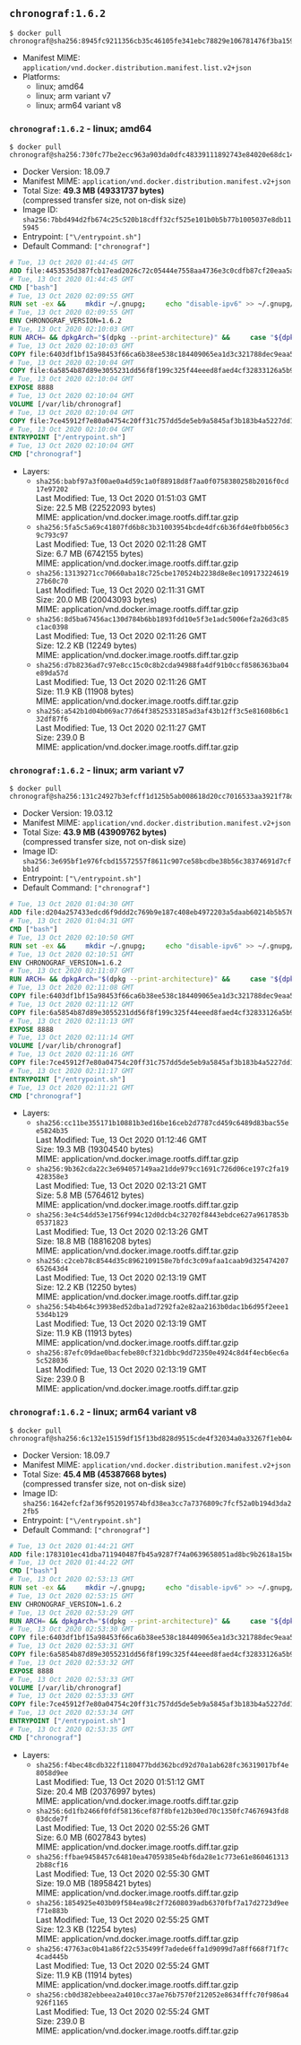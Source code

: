 ## `chronograf:1.6.2`

```console
$ docker pull chronograf@sha256:8945fc9211356cb35c46105fe341ebc78829e106781476f3ba1597c4ba4059d9
```

-	Manifest MIME: `application/vnd.docker.distribution.manifest.list.v2+json`
-	Platforms:
	-	linux; amd64
	-	linux; arm variant v7
	-	linux; arm64 variant v8

### `chronograf:1.6.2` - linux; amd64

```console
$ docker pull chronograf@sha256:730fc77be2ecc963a903da0dfc48339111892743e84020e68dc143f77c2d3d61
```

-	Docker Version: 18.09.7
-	Manifest MIME: `application/vnd.docker.distribution.manifest.v2+json`
-	Total Size: **49.3 MB (49331737 bytes)**  
	(compressed transfer size, not on-disk size)
-	Image ID: `sha256:7bbd494d2fb674c25c520b18cdff32cf525e101b0b5b77b1005037e8db115945`
-	Entrypoint: `["\/entrypoint.sh"]`
-	Default Command: `["chronograf"]`

```dockerfile
# Tue, 13 Oct 2020 01:44:45 GMT
ADD file:4453535d387fcb17ead2026c72c05444e7558aa4736e3c0cdfb87cf20eaa5a9f in / 
# Tue, 13 Oct 2020 01:44:45 GMT
CMD ["bash"]
# Tue, 13 Oct 2020 02:09:55 GMT
RUN set -ex &&     mkdir ~/.gnupg;     echo "disable-ipv6" >> ~/.gnupg/dirmngr.conf;     apt-get update && apt-get install -y gnupg ca-certificates dirmngr --no-install-recommends &&     rm -rf /var/lib/apt/lists/* &&     for key in         05CE15085FC09D18E99EFB22684A14CF2582E0C5 ;     do         gpg --keyserver ha.pool.sks-keyservers.net --recv-keys "$key" ||         gpg --keyserver pgp.mit.edu --recv-keys "$key" ||         gpg --keyserver keyserver.pgp.com --recv-keys "$key" ;     done
# Tue, 13 Oct 2020 02:09:55 GMT
ENV CHRONOGRAF_VERSION=1.6.2
# Tue, 13 Oct 2020 02:10:03 GMT
RUN ARCH= && dpkgArch="$(dpkg --print-architecture)" &&     case "${dpkgArch##*-}" in       amd64) ARCH='amd64';;       arm64) ARCH='arm64';;       armhf) ARCH='armhf';;       armel) ARCH='armel';;       *)     echo "Unsupported architecture: ${dpkgArch}"; exit 1;;     esac &&     set -x &&     apt-get update && apt-get install -y ca-certificates curl --no-install-recommends &&     rm -rf /var/lib/apt/lists/* &&     curl -SLO "https://dl.influxdata.com/chronograf/releases/chronograf_${CHRONOGRAF_VERSION}_${ARCH}.deb.asc" &&     curl -SLO "https://dl.influxdata.com/chronograf/releases/chronograf_${CHRONOGRAF_VERSION}_${ARCH}.deb" &&     gpg --batch --verify chronograf_${CHRONOGRAF_VERSION}_${ARCH}.deb.asc chronograf_${CHRONOGRAF_VERSION}_${ARCH}.deb &&     dpkg -i chronograf_${CHRONOGRAF_VERSION}_${ARCH}.deb &&     rm -f chronograf_${CHRONOGRAF_VERSION}_${ARCH}.deb* &&     apt-get purge -y --auto-remove $buildDeps
# Tue, 13 Oct 2020 02:10:03 GMT
COPY file:6403df1bf15a98453f66ca6b38ee538c184409065ea1d3c321788dec9eaa5c77 in /usr/share/chronograf/LICENSE 
# Tue, 13 Oct 2020 02:10:04 GMT
COPY file:6a5854b87d89e3055231dd56f8f199c325f44eeed8faed4cf32833126a5b9cd9 in /usr/share/chronograf/agpl-3.0.md 
# Tue, 13 Oct 2020 02:10:04 GMT
EXPOSE 8888
# Tue, 13 Oct 2020 02:10:04 GMT
VOLUME [/var/lib/chronograf]
# Tue, 13 Oct 2020 02:10:04 GMT
COPY file:7ce45912f7e80a04754c20ff31c757dd5de5eb9a5845af3b183b4a5227dd1c1e in /entrypoint.sh 
# Tue, 13 Oct 2020 02:10:04 GMT
ENTRYPOINT ["/entrypoint.sh"]
# Tue, 13 Oct 2020 02:10:04 GMT
CMD ["chronograf"]
```

-	Layers:
	-	`sha256:babf97a3f00ae0a4d59c1a0f88918d8f7aa0f0758380258b2016f0cd17e97202`  
		Last Modified: Tue, 13 Oct 2020 01:51:03 GMT  
		Size: 22.5 MB (22522093 bytes)  
		MIME: application/vnd.docker.image.rootfs.diff.tar.gzip
	-	`sha256:5fa5c5a69c41807fd6b8c3b31003954bcde4dfc6b36fd4e0fbb056c39c793c97`  
		Last Modified: Tue, 13 Oct 2020 02:11:28 GMT  
		Size: 6.7 MB (6742155 bytes)  
		MIME: application/vnd.docker.image.rootfs.diff.tar.gzip
	-	`sha256:13139271cc70660aba18c725cbe170524b2238d8e8ec10917322461927b60c70`  
		Last Modified: Tue, 13 Oct 2020 02:11:31 GMT  
		Size: 20.0 MB (20043093 bytes)  
		MIME: application/vnd.docker.image.rootfs.diff.tar.gzip
	-	`sha256:8d5ba67456ac130d784b6bb1893fdd10e5f3e1adc5006ef2a26d3c85c1ac0398`  
		Last Modified: Tue, 13 Oct 2020 02:11:26 GMT  
		Size: 12.2 KB (12249 bytes)  
		MIME: application/vnd.docker.image.rootfs.diff.tar.gzip
	-	`sha256:d7b8236ad7c97e8cc15c0c8b2cda94988fa4df91b0ccf8586363ba04e89da57d`  
		Last Modified: Tue, 13 Oct 2020 02:11:26 GMT  
		Size: 11.9 KB (11908 bytes)  
		MIME: application/vnd.docker.image.rootfs.diff.tar.gzip
	-	`sha256:a542b1d04b069ac77d64f3852533185ad3af43b12ff3c5e81608b6c132df87f6`  
		Last Modified: Tue, 13 Oct 2020 02:11:27 GMT  
		Size: 239.0 B  
		MIME: application/vnd.docker.image.rootfs.diff.tar.gzip

### `chronograf:1.6.2` - linux; arm variant v7

```console
$ docker pull chronograf@sha256:131c24927b3efcff1d125b5ab008618d20cc7016533aa3921f78d0486691c7ec
```

-	Docker Version: 19.03.12
-	Manifest MIME: `application/vnd.docker.distribution.manifest.v2+json`
-	Total Size: **43.9 MB (43909762 bytes)**  
	(compressed transfer size, not on-disk size)
-	Image ID: `sha256:3e695bf1e976fcbd15572557f8611c907ce58bcdbe38b56c38374691d7cfbb1d`
-	Entrypoint: `["\/entrypoint.sh"]`
-	Default Command: `["chronograf"]`

```dockerfile
# Tue, 13 Oct 2020 01:04:30 GMT
ADD file:d204a257433edcd6f9ddd2c769b9e187c408eb4972203a5daab60214b5b576bc in / 
# Tue, 13 Oct 2020 01:04:31 GMT
CMD ["bash"]
# Tue, 13 Oct 2020 02:10:50 GMT
RUN set -ex &&     mkdir ~/.gnupg;     echo "disable-ipv6" >> ~/.gnupg/dirmngr.conf;     apt-get update && apt-get install -y gnupg ca-certificates dirmngr --no-install-recommends &&     rm -rf /var/lib/apt/lists/* &&     for key in         05CE15085FC09D18E99EFB22684A14CF2582E0C5 ;     do         gpg --keyserver ha.pool.sks-keyservers.net --recv-keys "$key" ||         gpg --keyserver pgp.mit.edu --recv-keys "$key" ||         gpg --keyserver keyserver.pgp.com --recv-keys "$key" ;     done
# Tue, 13 Oct 2020 02:10:51 GMT
ENV CHRONOGRAF_VERSION=1.6.2
# Tue, 13 Oct 2020 02:11:07 GMT
RUN ARCH= && dpkgArch="$(dpkg --print-architecture)" &&     case "${dpkgArch##*-}" in       amd64) ARCH='amd64';;       arm64) ARCH='arm64';;       armhf) ARCH='armhf';;       armel) ARCH='armel';;       *)     echo "Unsupported architecture: ${dpkgArch}"; exit 1;;     esac &&     set -x &&     apt-get update && apt-get install -y ca-certificates curl --no-install-recommends &&     rm -rf /var/lib/apt/lists/* &&     curl -SLO "https://dl.influxdata.com/chronograf/releases/chronograf_${CHRONOGRAF_VERSION}_${ARCH}.deb.asc" &&     curl -SLO "https://dl.influxdata.com/chronograf/releases/chronograf_${CHRONOGRAF_VERSION}_${ARCH}.deb" &&     gpg --batch --verify chronograf_${CHRONOGRAF_VERSION}_${ARCH}.deb.asc chronograf_${CHRONOGRAF_VERSION}_${ARCH}.deb &&     dpkg -i chronograf_${CHRONOGRAF_VERSION}_${ARCH}.deb &&     rm -f chronograf_${CHRONOGRAF_VERSION}_${ARCH}.deb* &&     apt-get purge -y --auto-remove $buildDeps
# Tue, 13 Oct 2020 02:11:08 GMT
COPY file:6403df1bf15a98453f66ca6b38ee538c184409065ea1d3c321788dec9eaa5c77 in /usr/share/chronograf/LICENSE 
# Tue, 13 Oct 2020 02:11:12 GMT
COPY file:6a5854b87d89e3055231dd56f8f199c325f44eeed8faed4cf32833126a5b9cd9 in /usr/share/chronograf/agpl-3.0.md 
# Tue, 13 Oct 2020 02:11:13 GMT
EXPOSE 8888
# Tue, 13 Oct 2020 02:11:14 GMT
VOLUME [/var/lib/chronograf]
# Tue, 13 Oct 2020 02:11:16 GMT
COPY file:7ce45912f7e80a04754c20ff31c757dd5de5eb9a5845af3b183b4a5227dd1c1e in /entrypoint.sh 
# Tue, 13 Oct 2020 02:11:17 GMT
ENTRYPOINT ["/entrypoint.sh"]
# Tue, 13 Oct 2020 02:11:21 GMT
CMD ["chronograf"]
```

-	Layers:
	-	`sha256:cc11be355171b10881b3ed16be16ceb2d7787cd459c6489d83bac55ee5824b35`  
		Last Modified: Tue, 13 Oct 2020 01:12:46 GMT  
		Size: 19.3 MB (19304540 bytes)  
		MIME: application/vnd.docker.image.rootfs.diff.tar.gzip
	-	`sha256:9b362cda22c3e694057149aa21dde979cc1691c726d06ce197c2fa19428358e3`  
		Last Modified: Tue, 13 Oct 2020 02:13:21 GMT  
		Size: 5.8 MB (5764612 bytes)  
		MIME: application/vnd.docker.image.rootfs.diff.tar.gzip
	-	`sha256:3e4c54dd53e1756f994c12d0dcb4c32702f8443ebdce627a9617853b05371823`  
		Last Modified: Tue, 13 Oct 2020 02:13:26 GMT  
		Size: 18.8 MB (18816208 bytes)  
		MIME: application/vnd.docker.image.rootfs.diff.tar.gzip
	-	`sha256:c2ceb78c8544d35c8962109158e7bfdc3c09afaa1caab9d325474207652643d4`  
		Last Modified: Tue, 13 Oct 2020 02:13:19 GMT  
		Size: 12.2 KB (12250 bytes)  
		MIME: application/vnd.docker.image.rootfs.diff.tar.gzip
	-	`sha256:54b4b64c39938ed52dba1ad7292fa2e82aa2163b0dac1b6d95f2eee153d4b129`  
		Last Modified: Tue, 13 Oct 2020 02:13:19 GMT  
		Size: 11.9 KB (11913 bytes)  
		MIME: application/vnd.docker.image.rootfs.diff.tar.gzip
	-	`sha256:87efc09dae0bacfebe80cf321dbbc9dd72350e4924c8d4f4ecb6ec6a5c528036`  
		Last Modified: Tue, 13 Oct 2020 02:13:19 GMT  
		Size: 239.0 B  
		MIME: application/vnd.docker.image.rootfs.diff.tar.gzip

### `chronograf:1.6.2` - linux; arm64 variant v8

```console
$ docker pull chronograf@sha256:6c132e15159df15f13bd828d9515cde4f32034a0a33267f1eb044d2c6e157d5b
```

-	Docker Version: 18.09.7
-	Manifest MIME: `application/vnd.docker.distribution.manifest.v2+json`
-	Total Size: **45.4 MB (45387668 bytes)**  
	(compressed transfer size, not on-disk size)
-	Image ID: `sha256:1642efcf2af36f952019574bfd38ea3cc7a7376809c7fcf52a0b194d3da22fb5`
-	Entrypoint: `["\/entrypoint.sh"]`
-	Default Command: `["chronograf"]`

```dockerfile
# Tue, 13 Oct 2020 01:44:21 GMT
ADD file:1783101ec41dba711940487fb45a9287f74a0639658051ad8bc9b2618a15be61 in / 
# Tue, 13 Oct 2020 01:44:22 GMT
CMD ["bash"]
# Tue, 13 Oct 2020 02:53:13 GMT
RUN set -ex &&     mkdir ~/.gnupg;     echo "disable-ipv6" >> ~/.gnupg/dirmngr.conf;     apt-get update && apt-get install -y gnupg ca-certificates dirmngr --no-install-recommends &&     rm -rf /var/lib/apt/lists/* &&     for key in         05CE15085FC09D18E99EFB22684A14CF2582E0C5 ;     do         gpg --keyserver ha.pool.sks-keyservers.net --recv-keys "$key" ||         gpg --keyserver pgp.mit.edu --recv-keys "$key" ||         gpg --keyserver keyserver.pgp.com --recv-keys "$key" ;     done
# Tue, 13 Oct 2020 02:53:15 GMT
ENV CHRONOGRAF_VERSION=1.6.2
# Tue, 13 Oct 2020 02:53:29 GMT
RUN ARCH= && dpkgArch="$(dpkg --print-architecture)" &&     case "${dpkgArch##*-}" in       amd64) ARCH='amd64';;       arm64) ARCH='arm64';;       armhf) ARCH='armhf';;       armel) ARCH='armel';;       *)     echo "Unsupported architecture: ${dpkgArch}"; exit 1;;     esac &&     set -x &&     apt-get update && apt-get install -y ca-certificates curl --no-install-recommends &&     rm -rf /var/lib/apt/lists/* &&     curl -SLO "https://dl.influxdata.com/chronograf/releases/chronograf_${CHRONOGRAF_VERSION}_${ARCH}.deb.asc" &&     curl -SLO "https://dl.influxdata.com/chronograf/releases/chronograf_${CHRONOGRAF_VERSION}_${ARCH}.deb" &&     gpg --batch --verify chronograf_${CHRONOGRAF_VERSION}_${ARCH}.deb.asc chronograf_${CHRONOGRAF_VERSION}_${ARCH}.deb &&     dpkg -i chronograf_${CHRONOGRAF_VERSION}_${ARCH}.deb &&     rm -f chronograf_${CHRONOGRAF_VERSION}_${ARCH}.deb* &&     apt-get purge -y --auto-remove $buildDeps
# Tue, 13 Oct 2020 02:53:30 GMT
COPY file:6403df1bf15a98453f66ca6b38ee538c184409065ea1d3c321788dec9eaa5c77 in /usr/share/chronograf/LICENSE 
# Tue, 13 Oct 2020 02:53:31 GMT
COPY file:6a5854b87d89e3055231dd56f8f199c325f44eeed8faed4cf32833126a5b9cd9 in /usr/share/chronograf/agpl-3.0.md 
# Tue, 13 Oct 2020 02:53:32 GMT
EXPOSE 8888
# Tue, 13 Oct 2020 02:53:33 GMT
VOLUME [/var/lib/chronograf]
# Tue, 13 Oct 2020 02:53:33 GMT
COPY file:7ce45912f7e80a04754c20ff31c757dd5de5eb9a5845af3b183b4a5227dd1c1e in /entrypoint.sh 
# Tue, 13 Oct 2020 02:53:34 GMT
ENTRYPOINT ["/entrypoint.sh"]
# Tue, 13 Oct 2020 02:53:35 GMT
CMD ["chronograf"]
```

-	Layers:
	-	`sha256:f4bec48cdb322f1180477bdd362bcd92d70a1ab628fc36319017bf4e8058d9ee`  
		Last Modified: Tue, 13 Oct 2020 01:51:12 GMT  
		Size: 20.4 MB (20376997 bytes)  
		MIME: application/vnd.docker.image.rootfs.diff.tar.gzip
	-	`sha256:6d1fb2466f0fdf58136cef87f8bfe12b30ed70c1350fc74676943fd803dcde7f`  
		Last Modified: Tue, 13 Oct 2020 02:55:26 GMT  
		Size: 6.0 MB (6027843 bytes)  
		MIME: application/vnd.docker.image.rootfs.diff.tar.gzip
	-	`sha256:ffbae9458457c64810ea47059385e4bf6da28e1c773e61e8604613132b88cf16`  
		Last Modified: Tue, 13 Oct 2020 02:55:30 GMT  
		Size: 19.0 MB (18958421 bytes)  
		MIME: application/vnd.docker.image.rootfs.diff.tar.gzip
	-	`sha256:1854925e403b09f584ea98c2f72608039adb6370fbf7a17d2723d9eef71e883b`  
		Last Modified: Tue, 13 Oct 2020 02:55:25 GMT  
		Size: 12.3 KB (12254 bytes)  
		MIME: application/vnd.docker.image.rootfs.diff.tar.gzip
	-	`sha256:47763ac0b41a86f22c535499f7adede6ffa1d9099d7a8ff668f71f7c4cad445b`  
		Last Modified: Tue, 13 Oct 2020 02:55:24 GMT  
		Size: 11.9 KB (11914 bytes)  
		MIME: application/vnd.docker.image.rootfs.diff.tar.gzip
	-	`sha256:cb0d382ebbeea2a4010cc37ae76b7570f212052e8634fffc70f986a4926f1165`  
		Last Modified: Tue, 13 Oct 2020 02:55:24 GMT  
		Size: 239.0 B  
		MIME: application/vnd.docker.image.rootfs.diff.tar.gzip
